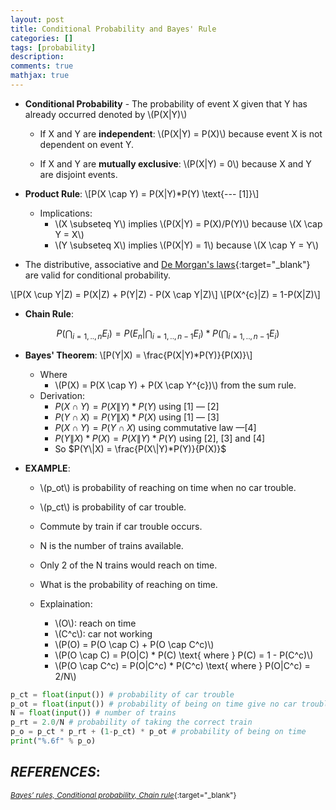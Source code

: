 ```yaml
---
layout: post
title: Conditional Probability and Bayes' Rule
categories: []
tags: [probability]
description:
comments: true
mathjax: true
---
```


* **Conditional Probability** - The probability of event X given that Y has already occurred 
denoted by \\(P(X\|Y)\\)

  * If X and Y are **independent**: \\(P(X\|Y) = P(X)\\) because event X is not dependent on event Y.

  * If X and Y are **mutually exclusive**: \\(P(X\|Y) = 0\\) because X and Y are disjoint events.

* **Product Rule**:
\\[P(X \cap Y) = P(X\|Y)*P(Y) \text{--- [1]}\\]
  * Implications:
    * \\(X \subseteq Y\\) implies \\(P(X\|Y) = P(X)/P(Y)\\) because \\(X \cap Y = X\\)
    * \\(Y \subseteq X\\) implies \\(P(X\|Y) = 1\\) because \\(X \cap Y = Y\\)

* The distributive, associative and [De Morgan's laws](https://en.wikipedia.org/wiki/De_Morgan%27s_laws){:target="_blank"} are valid for conditional probability.
  
\\[P(X \cup Y\|Z) = P(X\|Z) + P(Y\|Z) - P(X \cap Y\|Z)\\]
\\[P(X^{c}\|Z) = 1-P(X\|Z)\\]

* **Chain Rule**:

$$P(\bigcap_{i=1,..,n}E_{i}) = P(E_{n}|\bigcap_{i=1,..,n-1}E_{i})*P(\bigcap_{i=1,..,n-1}E_{i})$$

* **Bayes' Theorem**:
\\[P(Y|X) = \frac{P(X|Y)*P(Y)}{P(X)}\\]
  * Where
    * \\(P(X) = P(X \cap Y) + P(X \cap Y^{c})\\) from the sum rule.
  * Derivation:
    * $P(X \cap Y) = P(X\|Y)*P(Y) \text{ using [1] --- [2]}$
    * $P(Y \cap X) = P(Y\|X)*P(X) \text{ using [1] --- [3]}$
    * $P(X \cap Y) = P(Y \cap X) \text{ using commutative law ---[4]}$
    * $P(Y\|X) * P(X) = P(X\|Y) * P(Y)$ using [2], [3] and [4]
    * So $P(Y\|X) = \frac{P(X\|Y)*P(Y)}{P(X)}$

* **EXAMPLE**:
  * \\(p_ot\\) is probability of reaching on time when no car trouble.
  * \\(p_ct\\) is probability of car trouble.
  * Commute by train if car trouble occurs.
  * N is the number of trains available.
  * Only 2 of the N trains would reach on time.
  * What is the probability of reaching on time.

  * Explaination:
    * \\(O\\): reach on time
    * \\(C^c\\): car not working
    * \\(P(O) = P(O \cap C) + P(O \cap C^c)\\)
    * \\(P(O \cap C) = P(O\|C) * P(C) \text{ where } P(C) = 1 - P(C^c)\\)
    * \\(P(O \cap C^c) = P(O\|C^c) * P(C^c) \text{ where } P(O\|C^c) = 2/N\\)


```python
p_ct = float(input()) # probability of car trouble
p_ot = float(input()) # probability of being on time give no car trouble
N = float(input()) # number of trains
p_rt = 2.0/N # probability of taking the correct train
p_o = p_ct * p_rt + (1-p_ct) * p_ot # probability of being on time
print("%.6f" % p_o)
```





## *REFERENCES*:

<small>[*Bayes’ rules, Conditional probability, Chain rule*](https://www.hackerearth.com/practice/machine-learning/prerequisites-of-machine-learning/bayes-rules-conditional-probability-chain-rule/tutorial/){:target="_blank"}</small>
